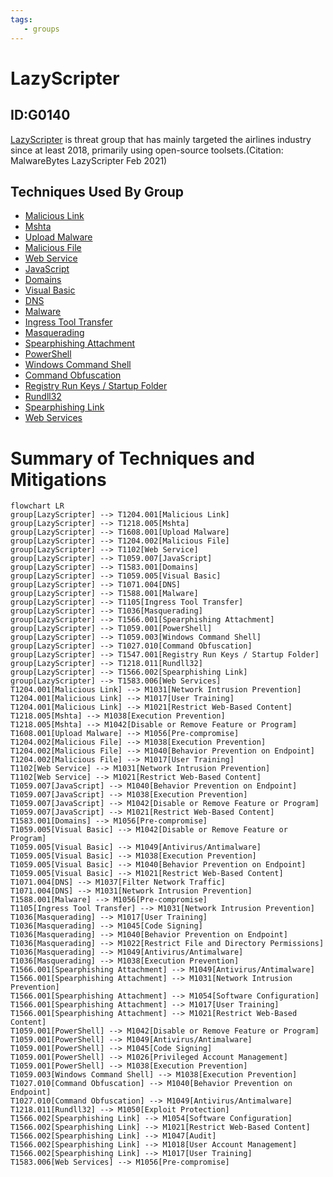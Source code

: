 ```yaml
---
tags:
   - groups
---
```

# LazyScripter
## ID:G0140
[LazyScripter](/mitre/groups/G0140) is threat group that has mainly targeted the airlines industry since at least 2018, primarily using open-source toolsets.(Citation: MalwareBytes LazyScripter Feb 2021)
## Techniques Used By Group
* [Malicious Link](/mitre/techniques/T1204/001)
* [Mshta](/mitre/techniques/T1218/005)
* [Upload Malware](/mitre/techniques/T1608/001)
* [Malicious File](/mitre/techniques/T1204/002)
* [Web Service](/mitre/techniques/T1102)
* [JavaScript](/mitre/techniques/T1059/007)
* [Domains](/mitre/techniques/T1583/001)
* [Visual Basic](/mitre/techniques/T1059/005)
* [DNS](/mitre/techniques/T1071/004)
* [Malware](/mitre/techniques/T1588/001)
* [Ingress Tool Transfer](/mitre/techniques/T1105)
* [Masquerading](/mitre/techniques/T1036)
* [Spearphishing Attachment](/mitre/techniques/T1566/001)
* [PowerShell](/mitre/techniques/T1059/001)
* [Windows Command Shell](/mitre/techniques/T1059/003)
* [Command Obfuscation](/mitre/techniques/T1027/010)
* [Registry Run Keys / Startup Folder](/mitre/techniques/T1547/001)
* [Rundll32](/mitre/techniques/T1218/011)
* [Spearphishing Link](/mitre/techniques/T1566/002)
* [Web Services](/mitre/techniques/T1583/006)

# Summary of Techniques and Mitigations
```mermaid
flowchart LR
group[LazyScripter] --> T1204.001[Malicious Link]
group[LazyScripter] --> T1218.005[Mshta]
group[LazyScripter] --> T1608.001[Upload Malware]
group[LazyScripter] --> T1204.002[Malicious File]
group[LazyScripter] --> T1102[Web Service]
group[LazyScripter] --> T1059.007[JavaScript]
group[LazyScripter] --> T1583.001[Domains]
group[LazyScripter] --> T1059.005[Visual Basic]
group[LazyScripter] --> T1071.004[DNS]
group[LazyScripter] --> T1588.001[Malware]
group[LazyScripter] --> T1105[Ingress Tool Transfer]
group[LazyScripter] --> T1036[Masquerading]
group[LazyScripter] --> T1566.001[Spearphishing Attachment]
group[LazyScripter] --> T1059.001[PowerShell]
group[LazyScripter] --> T1059.003[Windows Command Shell]
group[LazyScripter] --> T1027.010[Command Obfuscation]
group[LazyScripter] --> T1547.001[Registry Run Keys / Startup Folder]
group[LazyScripter] --> T1218.011[Rundll32]
group[LazyScripter] --> T1566.002[Spearphishing Link]
group[LazyScripter] --> T1583.006[Web Services]
T1204.001[Malicious Link] --> M1031[Network Intrusion Prevention]
T1204.001[Malicious Link] --> M1017[User Training]
T1204.001[Malicious Link] --> M1021[Restrict Web-Based Content]
T1218.005[Mshta] --> M1038[Execution Prevention]
T1218.005[Mshta] --> M1042[Disable or Remove Feature or Program]
T1608.001[Upload Malware] --> M1056[Pre-compromise]
T1204.002[Malicious File] --> M1038[Execution Prevention]
T1204.002[Malicious File] --> M1040[Behavior Prevention on Endpoint]
T1204.002[Malicious File] --> M1017[User Training]
T1102[Web Service] --> M1031[Network Intrusion Prevention]
T1102[Web Service] --> M1021[Restrict Web-Based Content]
T1059.007[JavaScript] --> M1040[Behavior Prevention on Endpoint]
T1059.007[JavaScript] --> M1038[Execution Prevention]
T1059.007[JavaScript] --> M1042[Disable or Remove Feature or Program]
T1059.007[JavaScript] --> M1021[Restrict Web-Based Content]
T1583.001[Domains] --> M1056[Pre-compromise]
T1059.005[Visual Basic] --> M1042[Disable or Remove Feature or Program]
T1059.005[Visual Basic] --> M1049[Antivirus/Antimalware]
T1059.005[Visual Basic] --> M1038[Execution Prevention]
T1059.005[Visual Basic] --> M1040[Behavior Prevention on Endpoint]
T1059.005[Visual Basic] --> M1021[Restrict Web-Based Content]
T1071.004[DNS] --> M1037[Filter Network Traffic]
T1071.004[DNS] --> M1031[Network Intrusion Prevention]
T1588.001[Malware] --> M1056[Pre-compromise]
T1105[Ingress Tool Transfer] --> M1031[Network Intrusion Prevention]
T1036[Masquerading] --> M1017[User Training]
T1036[Masquerading] --> M1045[Code Signing]
T1036[Masquerading] --> M1040[Behavior Prevention on Endpoint]
T1036[Masquerading] --> M1022[Restrict File and Directory Permissions]
T1036[Masquerading] --> M1049[Antivirus/Antimalware]
T1036[Masquerading] --> M1038[Execution Prevention]
T1566.001[Spearphishing Attachment] --> M1049[Antivirus/Antimalware]
T1566.001[Spearphishing Attachment] --> M1031[Network Intrusion Prevention]
T1566.001[Spearphishing Attachment] --> M1054[Software Configuration]
T1566.001[Spearphishing Attachment] --> M1017[User Training]
T1566.001[Spearphishing Attachment] --> M1021[Restrict Web-Based Content]
T1059.001[PowerShell] --> M1042[Disable or Remove Feature or Program]
T1059.001[PowerShell] --> M1049[Antivirus/Antimalware]
T1059.001[PowerShell] --> M1045[Code Signing]
T1059.001[PowerShell] --> M1026[Privileged Account Management]
T1059.001[PowerShell] --> M1038[Execution Prevention]
T1059.003[Windows Command Shell] --> M1038[Execution Prevention]
T1027.010[Command Obfuscation] --> M1040[Behavior Prevention on Endpoint]
T1027.010[Command Obfuscation] --> M1049[Antivirus/Antimalware]
T1218.011[Rundll32] --> M1050[Exploit Protection]
T1566.002[Spearphishing Link] --> M1054[Software Configuration]
T1566.002[Spearphishing Link] --> M1021[Restrict Web-Based Content]
T1566.002[Spearphishing Link] --> M1047[Audit]
T1566.002[Spearphishing Link] --> M1018[User Account Management]
T1566.002[Spearphishing Link] --> M1017[User Training]
T1583.006[Web Services] --> M1056[Pre-compromise]
```